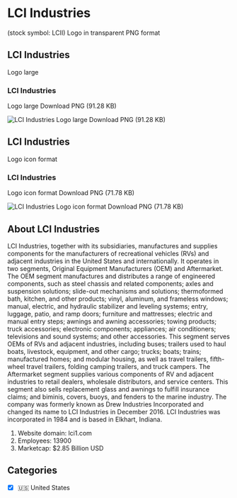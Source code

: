 # LCI Industries
 (stock symbol: LCII) Logo in transparent PNG format

## LCI Industries
 Logo large

### LCI Industries
 Logo large Download PNG (91.28 KB)

![LCI Industries
 Logo large Download PNG (91.28 KB)](/img/orig/LCII_BIG-b21076fd.png)

## LCI Industries
 Logo icon format

### LCI Industries
 Logo icon format Download PNG (71.78 KB)

![LCI Industries
 Logo icon format Download PNG (71.78 KB)](/img/orig/LCII-15a5d727.png)

## About LCI Industries


LCI Industries, together with its subsidiaries, manufactures and supplies components for the manufacturers of recreational vehicles (RVs) and adjacent industries in the United States and internationally. It operates in two segments, Original Equipment Manufacturers (OEM) and Aftermarket. The OEM segment manufactures and distributes a range of engineered components, such as steel chassis and related components; axles and suspension solutions; slide-out mechanisms and solutions; thermoformed bath, kitchen, and other products; vinyl, aluminum, and frameless windows; manual, electric, and hydraulic stabilizer and leveling systems; entry, luggage, patio, and ramp doors; furniture and mattresses; electric and manual entry steps; awnings and awning accessories; towing products; truck accessories; electronic components; appliances; air conditioners; televisions and sound systems; and other accessories. This segment serves OEMs of RVs and adjacent industries, including buses; trailers used to haul boats, livestock, equipment, and other cargo; trucks; boats; trains; manufactured homes; and modular housing, as well as travel trailers, fifth-wheel travel trailers, folding camping trailers, and truck campers. The Aftermarket segment supplies various components of RV and adjacent industries to retail dealers, wholesale distributors, and service centers. This segment also sells replacement glass and awnings to fulfill insurance claims; and biminis, covers, buoys, and fenders to the marine industry. The company was formerly known as Drew Industries Incorporated and changed its name to LCI Industries in December 2016. LCI Industries was incorporated in 1984 and is based in Elkhart, Indiana.

1. Website domain: lci1.com
2. Employees: 13900
3. Marketcap: $2.85 Billion USD


## Categories
- [x] 🇺🇸 United States
